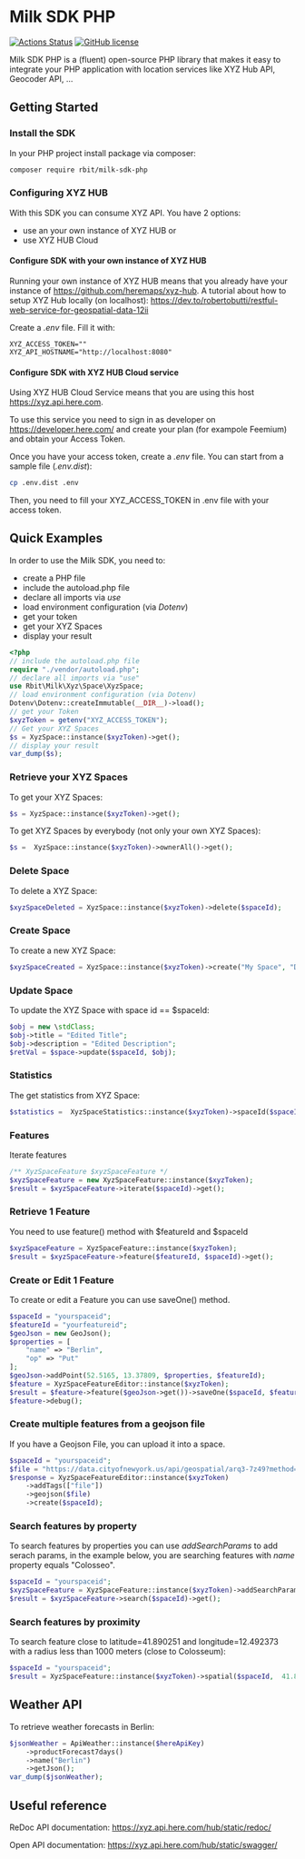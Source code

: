 # Milk SDK PHP

[![Actions Status](https://github.com/roberto-butti/milk-sdk-php/workflows/PHP%20Composer/badge.svg)](https://github.com/roberto-butti/milk-sdk-php/actions)
[![GitHub license](https://img.shields.io/github/license/roberto-butti/milk-sdk-php)](https://github.com/roberto-butti/milk-sdk-php/blob/master/LICENSE.md)

Milk SDK PHP is a (fluent) open-source PHP library that makes it easy to integrate your PHP application with location services like XYZ Hub API, Geocoder API, ...

## Getting Started

### Install the SDK

In your PHP project install package via composer:

```sh
composer require rbit/milk-sdk-php
```
### Configuring XYZ HUB

With this SDK you can consume XYZ API.
You have 2 options:
- use an your own instance of XYZ HUB
or
- use XYZ HUB Cloud

#### Configure SDK with your own instance of XYZ HUB

Running your own instance of XYZ HUB means that you already have your instance of https://github.com/heremaps/xyz-hub.
A tutorial about how to setup XYZ Hub locally (on localhost): https://dev.to/robertobutti/restful-web-service-for-geospatial-data-12ii

Create a _.env_ file.
Fill it with:

```
XYZ_ACCESS_TOKEN=""
XYZ_API_HOSTNAME="http://localhost:8080"
```

#### Configure SDK with XYZ HUB Cloud service

Using XYZ HUB Cloud Service means that you are using this host https://xyz.api.here.com.

To use this service you need to sign in as developer on https://developer.here.com/ and create your plan (for exampole Feemium) and obtain your Access Token.

Once you have your access token, create a _.env_ file. You can start from a sample file (_.env.dist_):

```sh
cp .env.dist .env
```

Then, you need to fill your XYZ_ACCESS_TOKEN in .env file with your access token.

## Quick Examples

In order to use the Milk SDK, you need to:

- create a PHP file
- include the autoload.php file
- declare all imports via _use_
- load environment configuration (via _Dotenv_)
- get your token
- get your XYZ Spaces
- display your result

```php
<?php
// include the autoload.php file
require "./vendor/autoload.php";
// declare all imports via "use"
use Rbit\Milk\Xyz\Space\XyzSpace;
// load environment configuration (via Dotenv)
Dotenv\Dotenv::createImmutable(__DIR__)->load();
// get your Token
$xyzToken = getenv("XYZ_ACCESS_TOKEN");
// Get your XYZ Spaces
$s = XyzSpace::instance($xyzToken)->get();
// display your result
var_dump($s);
```

### Retrieve your XYZ Spaces

To get your XYZ Spaces:

```php
$s = XyzSpace::instance($xyzToken)->get();
```

To get XYZ Spaces by everybody (not only your own XYZ Spaces):

```php
$s =  XyzSpace::instance($xyzToken)->ownerAll()->get();
```

### Delete Space

To delete a XYZ Space:

```php
$xyzSpaceDeleted = XyzSpace::instance($xyzToken)->delete($spaceId);
```

### Create Space

To create a new XYZ Space:

```php
$xyzSpaceCreated = XyzSpace::instance($xyzToken)->create("My Space", "Description");
```

### Update Space

To update the XYZ Space with space id == \$spaceId:

```php
$obj = new \stdClass;
$obj->title = "Edited Title";
$obj->description = "Edited Description";
$retVal = $space->update($spaceId, $obj);
```

### Statistics

The get statistics from XYZ Space:

```php
$statistics =  XyzSpaceStatistics::instance($xyzToken)->spaceId($spaceId)->get();
```

### Features

Iterate features

```php
/** XyzSpaceFeature $xyzSpaceFeature */
$xyzSpaceFeature = new XyzSpaceFeature::instance($xyzToken);
$result = $xyzSpaceFeature->iterate($spaceId)->get();
```

### Retrieve 1 Feature

You need to use feature() method with $featureId and $spaceId

```php
$xyzSpaceFeature = XyzSpaceFeature::instance($xyzToken);
$result = $xyzSpaceFeature->feature($featureId, $spaceId)->get();
```

### Create or Edit 1 Feature

To create or edit a Feature you can use saveOne() method.


```php
$spaceId = "yourspaceid";
$featureId = "yourfeatureid";
$geoJson = new GeoJson();
$properties = [
    "name" => "Berlin",
    "op" => "Put"
];
$geoJson->addPoint(52.5165, 13.37809, $properties, $featureId);
$feature = XyzSpaceFeatureEditor::instance($xyzToken);
$result = $feature->feature($geoJson->get())->saveOne($spaceId, $featureId);
$feature->debug();
```

### Create multiple features from a geojson file

If you have a Geojson File, you can upload it into a space.

```php
$spaceId = "yourspaceid";
$file = "https://data.cityofnewyork.us/api/geospatial/arq3-7z49?method=export&format=GeoJSON";
$response = XyzSpaceFeatureEditor::instance($xyzToken)
    ->addTags(["file"])
    ->geojson($file)
    ->create($spaceId);
```

### Search features by property

To search features by properties you can use *addSearchParams* to add serach params, in the example below, you are searching features with *name* property equals "Colosseo".

```php
$spaceId = "yourspaceid";
$xyzSpaceFeature = XyzSpaceFeature::instance($xyzToken)->addSearchParams("p.name", "Colosseo");
$result = $xyzSpaceFeature->search($spaceId)->get();
```
### Search features by proximity

To search feature close to latitude=41.890251 and longitude=12.492373 with a radius less than 1000 meters (close to Colosseum):

```php
$spaceId = "yourspaceid";
$result = XyzSpaceFeature::instance($xyzToken)->spatial($spaceId,  41.890251, 12.492373,  1000)->get();
```

## Weather API

To retrieve weather forecasts in Berlin:

```php
$jsonWeather = ApiWeather::instance($hereApiKey)
    ->productForecast7days()
    ->name("Berlin")
    ->getJson();
var_dump($jsonWeather);
```

## Useful reference

ReDoc API documentation:
https://xyz.api.here.com/hub/static/redoc/

Open API documentation:
https://xyz.api.here.com/hub/static/swagger/
